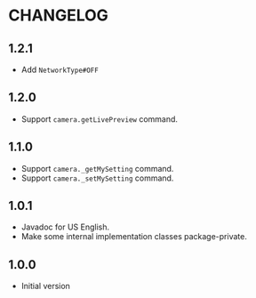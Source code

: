 # CHANGELOG

## 1.2.1

* Add `NetworkType#OFF`

## 1.2.0

* Support `camera.getLivePreview` command.

## 1.1.0

* Support `camera._getMySetting` command.
* Support `camera._setMySetting` command.

## 1.0.1

* Javadoc for US English.
* Make some internal implementation classes package-private.

## 1.0.0

* Initial version
